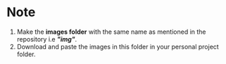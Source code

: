 # Note
1. Make the **images folder** with the same name as mentioned in the repository i.e ***"img"***.
2. Download and paste the images in this folder in your personal project folder.
